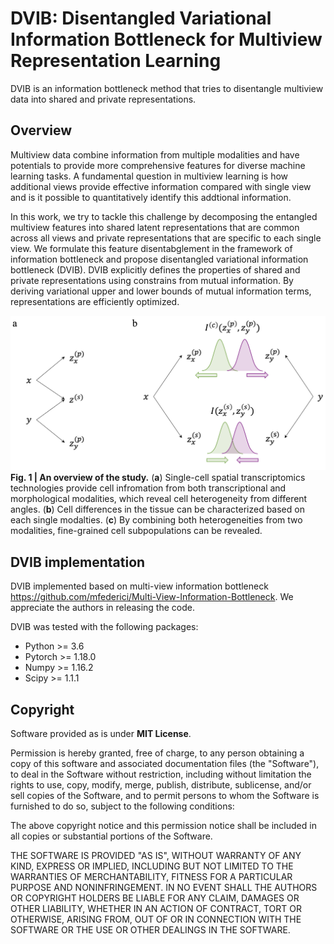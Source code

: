 # DVIB: Disentangled Variational Information Bottleneck for Multiview Representation Learning

DVIB is an information bottleneck method that tries to disentangle multiview data into shared and private representations.

## Overview
Multiview data combine information from multiple modalities and have potentials to provide more comprehensive features for diverse machine learning tasks. A fundamental question in multiview learning is how additional views provide effective information compared with single view and is it possible to quantitatively identify this addtional information. 

In this work, we try to tackle this challenge by decomposing the entangled multiview features into shared latent representations that are common across all views and private representations that are specific to each single view.
We formulate this feature disentabglement in the framework of information bottleneck and propose disentangled variational information bottleneck (DVIB). DVIB explicitly  defines the properties of shared and private representations using constrains from mutual information. By deriving variational upper and lower bounds of mutual information terms, representations are efficiently optimized. 

![avatar](./intro.png)
**Fig. 1 | An overview of the study.** (**a**) Single-cell spatial transcriptomics technologies provide cell infromation from both transcriptional and morphological modalities, which reveal cell heterogeneity from different angles. (**b**) Cell differences in the tissue can be characterized based on each single modalties. (**c**) By combining both heterogeneities from two modalities, fine-grained cell subpopulations can be revealed.

## DVIB implementation

DVIB implemented based on multi-view information bottleneck https://github.com/mfederici/Multi-View-Information-Bottleneck. We appreciate the authors in releasing the code. 

DVIB was tested with the following packages:

- Python >= 3.6
- Pytorch >= 1.18.0
- Numpy >= 1.16.2
- Scipy >= 1.1.1

## Copyright
Software provided as is under **MIT License**.

Permission is hereby granted, free of charge, to any person obtaining a copy of this software and associated documentation files (the "Software"), to deal in the Software without restriction, including without limitation the rights to use, copy, modify, merge, publish, distribute, sublicense, and/or sell copies of the Software, and to permit persons to whom the Software is furnished to do so, subject to the following conditions:

The above copyright notice and this permission notice shall be included in all copies or substantial portions of the Software.

THE SOFTWARE IS PROVIDED "AS IS", WITHOUT WARRANTY OF ANY KIND, EXPRESS OR IMPLIED, INCLUDING BUT NOT LIMITED TO THE WARRANTIES OF MERCHANTABILITY, FITNESS FOR A PARTICULAR PURPOSE AND NONINFRINGEMENT. IN NO EVENT SHALL THE AUTHORS OR COPYRIGHT HOLDERS BE LIABLE FOR ANY CLAIM, DAMAGES OR OTHER LIABILITY, WHETHER IN AN ACTION OF CONTRACT, TORT OR OTHERWISE, ARISING FROM, OUT OF OR IN CONNECTION WITH THE SOFTWARE OR THE USE OR OTHER DEALINGS IN THE SOFTWARE.

